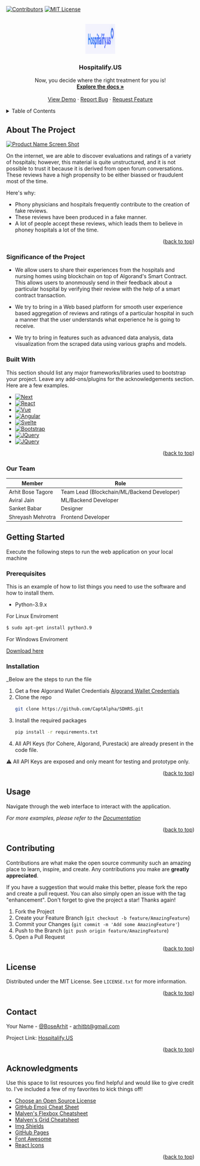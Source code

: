 <!-- Improved compatibility of back to top link: See: https://github.com/othneildrew/Best-README-Template/pull/73 -->
<a name="readme-top"></a>
<!--
*** Thanks for checking out the Best-README-Template. If you have a suggestion
*** that would make this better, please fork the repo and create a pull request
*** or simply open an issue with the tag "enhancement".
*** Don't forget to give the project a star!
*** Thanks again! Now go create something AMAZING! :D
-->



<!-- PROJECT SHIELDS -->
<!--
*** I'm using markdown "reference style" links for readability.
*** Reference links are enclosed in brackets [ ] instead of parentheses ( ).
*** See the bottom of this document for the declaration of the reference variables
*** for contributors-url, forks-url, etc. This is an optional, concise syntax you may use.
*** https://www.markdownguide.org/basic-syntax/#reference-style-links
-->
[![Contributors][contributors-shield]][contributors-url]
[![MIT License][license-shield]][license-url]



<!-- PROJECT LOGO -->
<br />
<div align="center">
  <a href="https://github.com/CaptAlpha/SDHRS">
    <img src="static/images/logo1.png" alt="Logo" width="80" height="80">
  </a>

  <h3 align="center">Hospitalify.US</h3>

  <p align="center">
    Now, you decide where the right treatment for you is!
    <br />
    <a href="https://github.com/CaptAlpha/SDHRS"><strong>Explore the docs »</strong></a>
    <br />
    <br />
    <a href="https://github.com/CaptAlpha/SDHRS">View Demo</a>
    ·
    <a href="https://github.com/CaptAlpha/SDHRS/issues">Report Bug</a>
    ·
    <a href="https://github.com/CaptAlpha/SDHRS/issues">Request Feature</a>
  </p>
</div>



<!-- TABLE OF CONTENTS -->
<details>
  <summary>Table of Contents</summary>
  <ol>
    <li>
      <a href="#about-the-project">About The Project</a>
      <ul>
        <li><a href="#built-with">Built With</a></li>
      </ul>
    </li>
    <li>
      <a href="#getting-started">Getting Started</a>
      <ul>
        <li><a href="#prerequisites">Prerequisites</a></li>
        <li><a href="#installation">Installation</a></li>
      </ul>
    </li>
    <li><a href="#usage">Usage</a></li>
    <li><a href="#roadmap">Roadmap</a></li>
    <li><a href="#contributing">Contributing</a></li>
    <li><a href="#license">License</a></li>
    <li><a href="#contact">Contact</a></li>
    <li><a href="#acknowledgments">Acknowledgments</a></li>
  </ol>
</details>



<!-- ABOUT THE PROJECT -->
## About The Project

[![Product Name Screen Shot][product-screenshot]](https://example.com)

On the internet, we are able to discover evaluations and ratings of a variety of hospitals; however, this material is quite unstructured, and it is not possible to trust it because it is derived from open forum conversations. These reviews have a high propensity to be either biassed or fraudulent most of the time.

Here's why:
* Phony physicians and hospitals frequently contribute to the creation of fake reviews.
* These reviews have been produced in a fake manner.
* A lot of people accept these reviews, which leads them to believe in phoney hospitals a lot of the time.


<p align="right">(<a href="#readme-top">back to top</a>)</p>


###  Significance of the Project

* We allow users to share their experiences from the hospitals and nursing homes using blockchain on top of Algorand's Smart Contract. This allows users to anonmously send in their feedback about a particular hospital by verifying their review with the help of a smart contract transaction.

* We try to bring in a Web based platform for smooth user experience based aggregation of reviews and ratings of a particular hospital in such a manner that the user understands what experience he is going to receive.

* We try to bring in features such as advanced data analysis, data visualization from the scraped data using various graphs and models.


### Built With

This section should list any major frameworks/libraries used to bootstrap your project. Leave any add-ons/plugins for the acknowledgements section. Here are a few examples.

* [![Next][Next.js]][Next-url]
* [![React][React.js]][React-url]
* [![Vue][Vue.js]][Vue-url]
* [![Angular][Angular.io]][Angular-url]
* [![Svelte][Svelte.dev]][Svelte-url]
* [![Bootstrap][Bootstrap.com]][Bootstrap-url]
* [![JQuery][JQuery.com]][JQuery-url]
* [![JQuery][Algorand.com]][JQuery-url]

<p align="right">(<a href="#readme-top">back to top</a>)</p>

###  Our Team
Member | Role
------------- | -------------
Arhit Bose Tagore  | Team Lead (Blockchain/ML/Backend Developer)
Aviral Jain  |  ML/Backend Developer
Sanket Babar  |  Designer
Shreyash Mehrotra  |  Frontend Developer

<!-- GETTING STARTED -->
## Getting Started

Execute the following steps to run the web application on your local machine

### Prerequisites

This is an example of how to list things you need to use the software and how to install them.
* Python-3.9.x

For Linux Enviroment
  ```sh
 $ sudo apt-get install python3.9
  ```
  For Windows Enviroment

 [Download here](https://www.python.org/downloads/release/python-3910/)


### Installation

_Below are the steps to run the file

1. Get a free Algorand Wallet Credentials [Algorand Wallet Credentials](https://wallet.myalgo.com/add-account)
2. Clone the repo
   ```sh
   git clone https://github.com/CaptAlpha/SDHRS.git
   ```
3. Install the required packages
   ```sh
   pip install -r requirements.txt
   ```
4. All API Keys (for Cohere, Algorand, Purestack) are already present in the code file.

⚠️ All API Keys are exposed and only meant for testing and prototype only.

<p align="right">(<a href="#readme-top">back to top</a>)</p>



<!-- USAGE EXAMPLES -->
## Usage

Navigate through the web interface to interact with the application.

_For more examples, please refer to the [Documentation](https://example.com)_

<p align="right">(<a href="#readme-top">back to top</a>)</p>





<!-- CONTRIBUTING -->
## Contributing

Contributions are what make the open source community such an amazing place to learn, inspire, and create. Any contributions you make are **greatly appreciated**.

If you have a suggestion that would make this better, please fork the repo and create a pull request. You can also simply open an issue with the tag "enhancement".
Don't forget to give the project a star! Thanks again!

1. Fork the Project
2. Create your Feature Branch (`git checkout -b feature/AmazingFeature`)
3. Commit your Changes (`git commit -m 'Add some AmazingFeature'`)
4. Push to the Branch (`git push origin feature/AmazingFeature`)
5. Open a Pull Request

<p align="right">(<a href="#readme-top">back to top</a>)</p>



<!-- LICENSE -->
## License

Distributed under the MIT License. See `LICENSE.txt` for more information.

<p align="right">(<a href="#readme-top">back to top</a>)</p>



<!-- CONTACT -->
## Contact

Your Name - [@BoseArhit](https://twitter.com/arhit) - arhitbt@gmail.com

Project Link: [Hospitalify.US](https://github.com/CaptAlpha/SDHRS)

<p align="right">(<a href="#readme-top">back to top</a>)</p>



<!-- ACKNOWLEDGMENTS -->
## Acknowledgments

Use this space to list resources you find helpful and would like to give credit to. I've included a few of my favorites to kick things off!

* [Choose an Open Source License](https://choosealicense.com)
* [GitHub Emoji Cheat Sheet](https://www.webpagefx.com/tools/emoji-cheat-sheet)
* [Malven's Flexbox Cheatsheet](https://flexbox.malven.co/)
* [Malven's Grid Cheatsheet](https://grid.malven.co/)
* [Img Shields](https://shields.io)
* [GitHub Pages](https://pages.github.com)
* [Font Awesome](https://fontawesome.com)
* [React Icons](https://react-icons.github.io/react-icons/search)

<p align="right">(<a href="#readme-top">back to top</a>)</p>



<!-- MARKDOWN LINKS & IMAGES -->
<!-- https://www.markdownguide.org/basic-syntax/#reference-style-links -->
[contributors-shield]: https://img.shields.io/github/contributors/othneildrew/Best-README-Template.svg?style=for-the-badge
[contributors-url]: https://github.com/othneildrew/Best-README-Template/graphs/contributors
[forks-shield]: https://img.shields.io/github/forks/othneildrew/Best-README-Template.svg?style=for-the-badge
[forks-url]: https://github.com/othneildrew/Best-README-Template/network/members
[stars-shield]: https://img.shields.io/github/stars/othneildrew/Best-README-Template.svg?style=for-the-badge
[stars-url]: https://github.com/othneildrew/Best-README-Template/stargazers
[issues-shield]: https://img.shields.io/github/issues/othneildrew/Best-README-Template.svg?style=for-the-badge
[issues-url]: https://github.com/othneildrew/Best-README-Template/issues
[license-shield]: https://img.shields.io/github/license/othneildrew/Best-README-Template.svg?style=for-the-badge
[license-url]: https://github.com/othneildrew/Best-README-Template/blob/master/LICENSE.txt
[linkedin-shield]: https://img.shields.io/badge/-LinkedIn-black.svg?style=for-the-badge&logo=linkedin&colorB=555
[linkedin-url]: https://linkedin.com/in/othneildrew
[product-screenshot]: images/screenshot.png
[Next.js]: https://img.shields.io/badge/Flask-000000?style=for-the-badge&logo=flask&logoColor=white
[Next-url]: https://flask.palletsprojects.com/
[React.js]: https://img.shields.io/badge/HTML5-E34F26?style=for-the-badge&logo=html5&logoColor=white
[React-url]: https://developer.mozilla.org/en-US/docs/Web/HTML
[Vue.js]: 	https://img.shields.io/badge/CSS3-1572B6?style=for-the-badge&logo=css3&logoColor=white
[Vue-url]: https://developer.mozilla.org/en-US/docs/Web/CSS
[Angular.io]: https://img.shields.io/badge/JavaScript-323330?style=for-the-badge&logo=javascript&logoColor=F7DF1E
[Angular-url]: https://angular.io/
[Svelte.dev]: 	https://img.shields.io/badge/Python-FFD43B?style=for-the-badge&logo=python&logoColor=blue
[Svelte-url]: https://svelte.dev/
[Laravel.com]: https://img.shields.io/badge/Laravel-FF2D20?style=for-the-badge&logo=laravel&logoColor=white
[Laravel-url]: https://laravel.com
[Bootstrap.com]: https://img.shields.io/badge/Bootstrap-563D7C?style=for-the-badge&logo=bootstrap&logoColor=white
[Bootstrap-url]: https://getbootstrap.com
[JQuery.com]: https://img.shields.io/badge/jQuery-0769AD?style=for-the-badge&logo=jquery&logoColor=white
[Algorand.com]: https://img.shields.io/badge/Algorand-v2-brightgreen
[JQuery-url]: https://jquery.com 